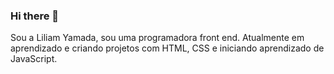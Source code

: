 ### Hi there 👋

Sou a Liliam Yamada, sou uma programadora front end. Atualmente em aprendizado e criando projetos com HTML, CSS e iniciando aprendizado de JavaScript.
<!--
**LiliKaori/Lilikaori** is a ✨ _special_ ✨ repository because its `README.md` (this file) appears on your GitHub profile.

Here are some ideas to get you started:

- 🔭 I’m currently working on ...
- 🌱 I’m currently learning ...
- 👯 I’m looking to collaborate on ...
- 🤔 I’m looking for help with ...
- 💬 Ask me about ...
- 📫 How to reach me: ...
- 😄 Pronouns: ...
- ⚡ Fun fact: ...
-->
